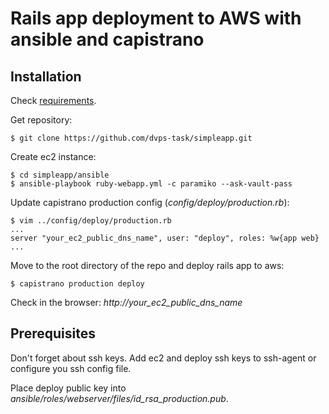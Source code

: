 Rails app deployment to AWS with ansible and capistrano
===

Installation
---

Check [requirements](#prerequisites).

Get repository:

```
$ git clone https://github.com/dvps-task/simpleapp.git
```

Create ec2 instance:

```
$ cd simpleapp/ansible
$ ansible-playbook ruby-webapp.yml -c paramiko --ask-vault-pass
```

Update capistrano production config (_config/deploy/production.rb_):

```
$ vim ../config/deploy/production.rb
...
server "your_ec2_public_dns_name", user: "deploy", roles: %w{app web}
...
```

Move to the root directory of the repo and deploy rails app to aws:

```
$ capistrano production deploy
```
Check in the browser: _http://your_ec2_public_dns_name_

Prerequisites
---

Don't forget about ssh keys. Add ec2 and deploy ssh keys to ssh-agent or configure you ssh config file.

Place deploy public key into _ansible/roles/webserver/files/id_rsa_production.pub_.
